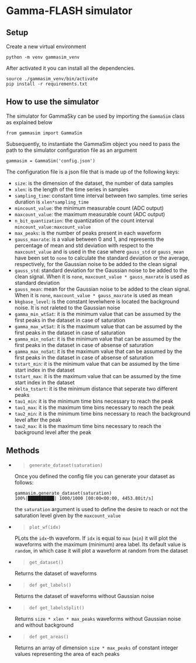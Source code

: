 # __Gamma-FLASH simulator__

## Setup
Create a new virtual environment
```
python -m venv gammasim_venv
```
After activated it you can install all the dependencies.
```
source ./gammasim_venv/bin/activate
pip install -r requirements.txt
```

## How to use the simulator

The simulator for GammaSky can be used by importing the `GammaSim` class as explained below
```
from gammasim import GammaSim
```
Subsequently, to instantiate the GammaSim object you need to pass the path to the simulator configuration file as an argument
```
gammasim = GammaSim('config.json')
```

The configuration file is a json file that is made up of the following keys:
* `size`: is the dimension of the dataset, the number of data samples
* `xlen`: is the length of the time series in samples
* `sampling_time`: constant time interval between two samples. time series duration is `xlen*sampling_time`
* `mincount_value`: the minimum measurable count (ADC output)
* `maxcount_value`: the maximum measurable count (ADC output)
* `n_bit_quantization`: the quantization of the count interval `mincount_value:maxcount_value`
* `max_peaks`: is the number of peaks present in each waveform
* `gauss_maxrate`: is a value between 0 and 1, and represents the percentage of mean and std deviation with respect to the `maxcount_value` and is used in the case where `gauss_std` or `gauss_mean` have been set to `none` to calculate the standard deviation or the average, respectively, for the Gaussian noise to be added to the clean signal
* `gauss_std`: standard deviation for the Gaussian noise to be added to the clean signal. When it is `none`, `maxcount_value * gauss_maxrate` is used as standard deviation
* `gauss_mean`: mean for the Gaussian noise to be added to the clean signal. When it is `none`, `maxcount_value * gauss_maxrate` is used as mean
* `bkgbase_level`: is the constant levelwhere is located the background noise. It is not raleted to the Gaussian noise
* `gamma_min_wtSat`: it is the minimum value that can be assumed by the first peaks in the dataset in case of saturation
* `gamma_max_wtSat`: it is the maximum value that can be assumed by the first peaks in the dataset in case of saturation
* `gamma_min_noSat`: it is the minimum value that can be assumed by the first peaks in the dataset in case of absense of saturation
* `gamma_max_noSat`: it is the maximum value that can be assumed by the first peaks in the dataset in case of absense of saturation
* `tstart_min`: it is the minimum value that can be assumed by the time start index in the dataset 
* `tstart_max`: it is the maximum value that can be assumed by the time start index in the dataset 
* `delta_tstart`: it is the minimum distance that seperate two different peaks
* `tau1_min`: it is the minimum time bins necessary to reach the peak 
* `tau1_max`: it is the maximum time bins necessary to reach the peak 
* `tau2_min`: it is the minimum time bins necessary to reach the background level after the peak 
* `tau2_max`: it is the maximum time bins necessary to reach the background level after the peak

## Methods

* > `generate_dataset(saturation)`

    Once you defined the config file you can generate your dataset as follows:
    ```
    gammasim.generate_dataset(saturation)
    100%|██████████| 1000/1000 [00:00<00:00, 4453.80it/s]
    ```
    the `saturation` argument is used to define the desire to reach or not the saturation level given by the `maxcount_value`

* > `plot_wf(idx)`

    PLots the `idx`-th waveform. If `idx` is equal to `max` (`min`) it will plot the waveforms with the maximum (minimum) area label. Its default value is `random`, in which case it will plot a waveform at random from the dataset

* > `get_dataset()`

    Returns the dataset of waveforms

* > `def get_labels()`

    Returns the dataset of waveforms without Gaussian noise
    
* > `def get_labelsSplit()`

    Returns `size * xlen * max_peaks` waveforms without Gaussian noise and without background
    
* > `def get_areas()`

    Returns an array of dimension `size * max_peaks` of constant integer values representing the area of each peaks 